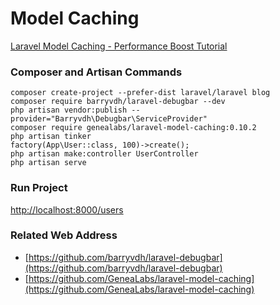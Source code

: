 # Model Caching

[Laravel Model Caching - Performance Boost Tutorial](https://www.itsolutionstuff.com/post/laravel-model-caching-performance-boost-tutorialexample.html)

### Composer and Artisan Commands
```shell script
composer create-project --prefer-dist laravel/laravel blog
composer require barryvdh/laravel-debugbar --dev
php artisan vendor:publish --provider="Barryvdh\Debugbar\ServiceProvider"
composer require genealabs/laravel-model-caching:0.10.2
php artisan tinker
factory(App\User::class, 100)->create();
php artisan make:controller UserController
php artisan serve
```

### Run Project
[http://localhost:8000/users](http://localhost:8000/users)

### Related Web Address
* [https://github.com/barryvdh/laravel-debugbar](https://github.com/barryvdh/laravel-debugbar)
* [https://github.com/GeneaLabs/laravel-model-caching](https://github.com/GeneaLabs/laravel-model-caching)
